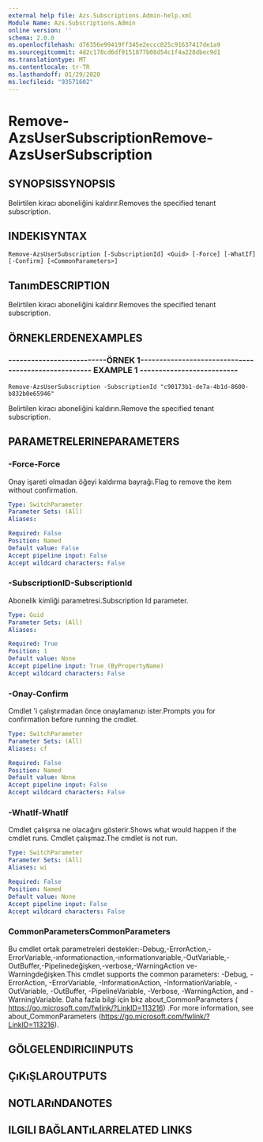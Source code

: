 ```yaml
---
external help file: Azs.Subscriptions.Admin-help.xml
Module Name: Azs.Subscriptions.Admin
online version: ''
schema: 2.0.0
ms.openlocfilehash: d76356e99419ff345e2eccc025c91637417de1a9
ms.sourcegitcommit: 4d2c178cd6df9151877b08d54c1f4a228dbec9d1
ms.translationtype: MT
ms.contentlocale: tr-TR
ms.lasthandoff: 01/29/2020
ms.locfileid: "93571602"
---
```

# <span data-ttu-id="54e2e-101">Remove-AzsUserSubscription</span><span class="sxs-lookup"><span data-stu-id="54e2e-101">Remove-AzsUserSubscription</span></span>

## <span data-ttu-id="54e2e-102">SYNOPSIS</span><span class="sxs-lookup"><span data-stu-id="54e2e-102">SYNOPSIS</span></span>
<span data-ttu-id="54e2e-103">Belirtilen kiracı aboneliğini kaldırır.</span><span class="sxs-lookup"><span data-stu-id="54e2e-103">Removes the specified tenant subscription.</span></span>

## <span data-ttu-id="54e2e-104">INDEKI</span><span class="sxs-lookup"><span data-stu-id="54e2e-104">SYNTAX</span></span>

```
Remove-AzsUserSubscription [-SubscriptionId] <Guid> [-Force] [-WhatIf] [-Confirm] [<CommonParameters>]
```

## <span data-ttu-id="54e2e-105">Tanım</span><span class="sxs-lookup"><span data-stu-id="54e2e-105">DESCRIPTION</span></span>
<span data-ttu-id="54e2e-106">Belirtilen kiracı aboneliğini kaldırır.</span><span class="sxs-lookup"><span data-stu-id="54e2e-106">Removes the specified tenant subscription.</span></span>

## <span data-ttu-id="54e2e-107">ÖRNEKLERDEN</span><span class="sxs-lookup"><span data-stu-id="54e2e-107">EXAMPLES</span></span>

### <span data-ttu-id="54e2e-108">--------------------------ÖRNEK 1--------------------------</span><span class="sxs-lookup"><span data-stu-id="54e2e-108">-------------------------- EXAMPLE 1 --------------------------</span></span>
```
Remove-AzsUserSubscription -SubscriptionId "c90173b1-de7a-4b1d-8600-b832b0e65946"
```

<span data-ttu-id="54e2e-109">Belirtilen kiracı aboneliğini kaldırın.</span><span class="sxs-lookup"><span data-stu-id="54e2e-109">Remove the specified tenant subscription.</span></span>

## <span data-ttu-id="54e2e-110">PARAMETRELERINE</span><span class="sxs-lookup"><span data-stu-id="54e2e-110">PARAMETERS</span></span>

### <span data-ttu-id="54e2e-111">-Force</span><span class="sxs-lookup"><span data-stu-id="54e2e-111">-Force</span></span>
<span data-ttu-id="54e2e-112">Onay işareti olmadan öğeyi kaldırma bayrağı.</span><span class="sxs-lookup"><span data-stu-id="54e2e-112">Flag to remove the item without confirmation.</span></span>

```yaml
Type: SwitchParameter
Parameter Sets: (All)
Aliases: 

Required: False
Position: Named
Default value: False
Accept pipeline input: False
Accept wildcard characters: False
```

### <span data-ttu-id="54e2e-113">-SubscriptionID</span><span class="sxs-lookup"><span data-stu-id="54e2e-113">-SubscriptionId</span></span>
<span data-ttu-id="54e2e-114">Abonelik kimliği parametresi.</span><span class="sxs-lookup"><span data-stu-id="54e2e-114">Subscription Id parameter.</span></span>

```yaml
Type: Guid
Parameter Sets: (All)
Aliases: 

Required: True
Position: 1
Default value: None
Accept pipeline input: True (ByPropertyName)
Accept wildcard characters: False
```

### <span data-ttu-id="54e2e-115">-Onay</span><span class="sxs-lookup"><span data-stu-id="54e2e-115">-Confirm</span></span>
<span data-ttu-id="54e2e-116">Cmdlet 'i çalıştırmadan önce onaylamanızı ister.</span><span class="sxs-lookup"><span data-stu-id="54e2e-116">Prompts you for confirmation before running the cmdlet.</span></span>

```yaml
Type: SwitchParameter
Parameter Sets: (All)
Aliases: cf

Required: False
Position: Named
Default value: None
Accept pipeline input: False
Accept wildcard characters: False
```

### <span data-ttu-id="54e2e-117">-WhatIf</span><span class="sxs-lookup"><span data-stu-id="54e2e-117">-WhatIf</span></span>
<span data-ttu-id="54e2e-118">Cmdlet çalışırsa ne olacağını gösterir.</span><span class="sxs-lookup"><span data-stu-id="54e2e-118">Shows what would happen if the cmdlet runs.</span></span>
<span data-ttu-id="54e2e-119">Cmdlet çalışmaz.</span><span class="sxs-lookup"><span data-stu-id="54e2e-119">The cmdlet is not run.</span></span>

```yaml
Type: SwitchParameter
Parameter Sets: (All)
Aliases: wi

Required: False
Position: Named
Default value: None
Accept pipeline input: False
Accept wildcard characters: False
```

### <span data-ttu-id="54e2e-120">CommonParameters</span><span class="sxs-lookup"><span data-stu-id="54e2e-120">CommonParameters</span></span>
<span data-ttu-id="54e2e-121">Bu cmdlet ortak parametreleri destekler:-Debug,-ErrorAction,-ErrorVariable,-ınformationaction,-ınformationvariable,-OutVariable,-OutBuffer,-Pipelinedeğişken,-verbose,-WarningAction ve-Warningdeğişken.</span><span class="sxs-lookup"><span data-stu-id="54e2e-121">This cmdlet supports the common parameters: -Debug, -ErrorAction, -ErrorVariable, -InformationAction, -InformationVariable, -OutVariable, -OutBuffer, -PipelineVariable, -Verbose, -WarningAction, and -WarningVariable.</span></span> <span data-ttu-id="54e2e-122">Daha fazla bilgi için bkz about_CommonParameters ( https://go.microsoft.com/fwlink/?LinkID=113216) .</span><span class="sxs-lookup"><span data-stu-id="54e2e-122">For more information, see about_CommonParameters (https://go.microsoft.com/fwlink/?LinkID=113216).</span></span>

## <span data-ttu-id="54e2e-123">GÖLGELENDIRICI</span><span class="sxs-lookup"><span data-stu-id="54e2e-123">INPUTS</span></span>

## <span data-ttu-id="54e2e-124">ÇıKıŞLAR</span><span class="sxs-lookup"><span data-stu-id="54e2e-124">OUTPUTS</span></span>

## <span data-ttu-id="54e2e-125">NOTLARıNDA</span><span class="sxs-lookup"><span data-stu-id="54e2e-125">NOTES</span></span>

## <span data-ttu-id="54e2e-126">ILGILI BAĞLANTıLAR</span><span class="sxs-lookup"><span data-stu-id="54e2e-126">RELATED LINKS</span></span>

